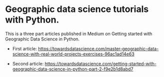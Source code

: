 # Geographic data science tutorials with Python.

This is a three part articles published in Medium on Getting started with Geographic Data Science in Python.

* First article: https://towardsdatascience.com/master-geographic-data-science-with-real-world-projects-exercises-96ac1ad14e63

* Second article: https://towardsdatascience.com/getting-started-with-geographic-data-science-in-python-part-2-f9e2b1d8abd7
